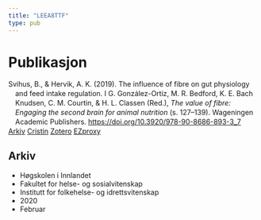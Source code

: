 ```yaml
---
title: "LEEA8TTF"
type: pub
---
```

<h1>Publikasjon</h1>
<article id="csl-bib-container-LEEA8TTF" class="csl-bib-container">
  <div class="csl-bib-body" style="line-height: 1.35; padding-left: 1em; text-indent:-1em;">
  <div class="csl-entry">Svihus, B., &amp; Hervik, A. K. (2019). The influence of fibre on gut physiology and feed intake regulation. I G. Gonz&#xE1;lez-Ortiz, M. R. Bedford, K. E. Bach Knudsen, C. M. Courtin, &amp; H. L. Classen (Red.), <i>The value of fibre: Engaging the second brain for animal nutrition</i> (s. 127&#x2013;139). Wageningen Academic Publishers. <a href="https://doi.org/10.3920/978-90-8686-893-3_7">https://doi.org/10.3920/978-90-8686-893-3_7</a></div>
</div>
  <div class="csl-bib-buttons">
    <a href="#taxonomy-article-LEEA8TTF" class="csl-bib-button">Arkiv</a>
    <a href alt="Cristin URL" class="csl-bib-button">Cristin</a>
    <a href alt="Zotero URL" class="csl-bib-button">Zotero</a>
    <a href="http://ezproxy.inn.no/login?url=https://doi.org/10.3920/978-90-8686-893-3_7" class="csl-bib-button">EZproxy</a>
  </div>
  <div id="csl-bib-meta-container-LEEA8TTF"></div>
</article>
<div id="csl-bib-meta-LEEA8TTF" class="csl-bib-meta">
  <article id="taxonomy-article-LEEA8TTF" class="taxonomy-article">
    <h1>Arkiv</h1>
    <ul>
      <li>Høgskolen i Innlandet</li>
      <li>Fakultet for helse- og sosialvitenskap</li>
      <li>Institutt for folkehelse- og idrettsvitenskap</li>
      <li>2020</li>
      <li>Februar</li>
    </ul>
  </article>
</div>
